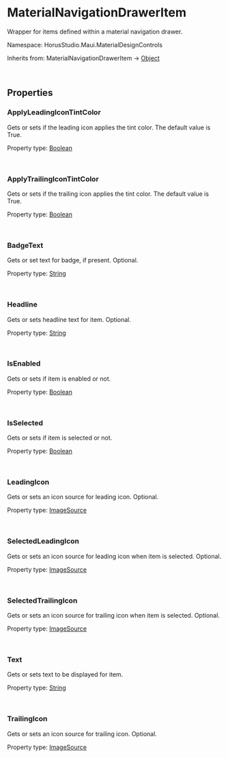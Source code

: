 # MaterialNavigationDrawerItem

Wrapper for items defined within a material navigation drawer.

Namespace: HorusStudio.Maui.MaterialDesignControls

Inherits from: MaterialNavigationDrawerItem → [Object](https://learn.microsoft.com/en-us/dotnet/api/system.object)

<br>

## Properties

### <a id="properties-applyleadingicontintcolor"/>**ApplyLeadingIconTintColor**

Gets or sets if the leading icon applies the tint color. The default value is True.

Property type: [Boolean](https://learn.microsoft.com/en-us/dotnet/api/system.boolean)<br>

<br>

### <a id="properties-applytrailingicontintcolor"/>**ApplyTrailingIconTintColor**

Gets or sets if the trailing icon applies the tint color. The default value is True.

Property type: [Boolean](https://learn.microsoft.com/en-us/dotnet/api/system.boolean)<br>

<br>

### <a id="properties-badgetext"/>**BadgeText**

Gets or set text for badge, if present. Optional.

Property type: [String](https://learn.microsoft.com/en-us/dotnet/api/system.string)<br>

<br>

### <a id="properties-headline"/>**Headline**

Gets or sets headline text for item. Optional.

Property type: [String](https://learn.microsoft.com/en-us/dotnet/api/system.string)<br>

<br>

### <a id="properties-isenabled"/>**IsEnabled**

Gets or sets if item is enabled or not.

Property type: [Boolean](https://learn.microsoft.com/en-us/dotnet/api/system.boolean)<br>

<br>

### <a id="properties-isselected"/>**IsSelected**

Gets or sets if item is selected or not.

Property type: [Boolean](https://learn.microsoft.com/en-us/dotnet/api/system.boolean)<br>

<br>

### <a id="properties-leadingicon"/>**LeadingIcon**

Gets or sets an icon source for leading icon. Optional.

Property type: [ImageSource](https://learn.microsoft.com/en-us/dotnet/api/microsoft.maui.controls.imagesource)<br>

<br>

### <a id="properties-selectedleadingicon"/>**SelectedLeadingIcon**

Gets or sets an icon source for leading icon when item is selected. Optional.

Property type: [ImageSource](https://learn.microsoft.com/en-us/dotnet/api/microsoft.maui.controls.imagesource)<br>

<br>

### <a id="properties-selectedtrailingicon"/>**SelectedTrailingIcon**

Gets or sets an icon source for trailing icon when item is selected. Optional.

Property type: [ImageSource](https://learn.microsoft.com/en-us/dotnet/api/microsoft.maui.controls.imagesource)<br>

<br>

### <a id="properties-text"/>**Text**

Gets or sets text to be displayed for item.

Property type: [String](https://learn.microsoft.com/en-us/dotnet/api/system.string)<br>

<br>

### <a id="properties-trailingicon"/>**TrailingIcon**

Gets or sets an icon source for trailing icon. Optional.

Property type: [ImageSource](https://learn.microsoft.com/en-us/dotnet/api/microsoft.maui.controls.imagesource)<br>

<br>
